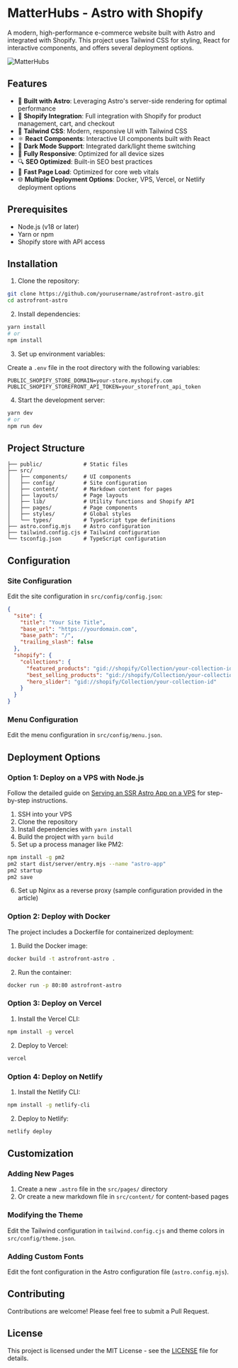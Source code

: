 # MatterHubs - Astro with Shopify

A modern, high-performance e-commerce website built with Astro and integrated with Shopify. This project uses Tailwind CSS for styling, React for interactive components, and offers several deployment options.

![MatterHubs](public/images/logo.png)

## Features

- 🚀 **Built with Astro**: Leveraging Astro's server-side rendering for optimal performance
- 🛒 **Shopify Integration**: Full integration with Shopify for product management, cart, and checkout
- 🎨 **Tailwind CSS**: Modern, responsive UI with Tailwind CSS
- ⚛️ **React Components**: Interactive UI components built with React
- 🌙 **Dark Mode Support**: Integrated dark/light theme switching
- 📱 **Fully Responsive**: Optimized for all device sizes
- 🔍 **SEO Optimized**: Built-in SEO best practices
- 🚤 **Fast Page Load**: Optimized for core web vitals
- 🌐 **Multiple Deployment Options**: Docker, VPS, Vercel, or Netlify deployment options

## Prerequisites

- Node.js (v18 or later)
- Yarn or npm
- Shopify store with API access

## Installation

1. Clone the repository:

```bash
git clone https://github.com/yourusername/astrofront-astro.git
cd astrofront-astro
```

2. Install dependencies:

```bash
yarn install
# or
npm install
```

3. Set up environment variables:
   
Create a `.env` file in the root directory with the following variables:

```env
PUBLIC_SHOPIFY_STORE_DOMAIN=your-store.myshopify.com
PUBLIC_SHOPIFY_STOREFRONT_API_TOKEN=your_storefront_api_token
```

4. Start the development server:

```bash
yarn dev
# or
npm run dev
```

## Project Structure

```
├── public/             # Static files
├── src/
│   ├── components/     # UI components
│   ├── config/         # Site configuration
│   ├── content/        # Markdown content for pages
│   ├── layouts/        # Page layouts
│   ├── lib/            # Utility functions and Shopify API
│   ├── pages/          # Page components
│   ├── styles/         # Global styles
│   └── types/          # TypeScript type definitions
├── astro.config.mjs    # Astro configuration
├── tailwind.config.cjs # Tailwind configuration
└── tsconfig.json       # TypeScript configuration
```

## Configuration

### Site Configuration

Edit the site configuration in `src/config/config.json`:

```json
{
  "site": {
    "title": "Your Site Title",
    "base_url": "https://yourdomain.com",
    "base_path": "/",
    "trailing_slash": false
  },
  "shopify": {
    "collections": {
      "featured_products": "gid://shopify/Collection/your-collection-id",
      "best_selling_products": "gid://shopify/Collection/your-collection-id",
      "hero_slider": "gid://shopify/Collection/your-collection-id"
    }
  }
}
```

### Menu Configuration

Edit the menu configuration in `src/config/menu.json`.

## Deployment Options

### Option 1: Deploy on a VPS with Node.js

Follow the detailed guide on [Serving an SSR Astro App on a VPS](https://jimmysweeney.page/blog/serve-ssr-astro-app-vps/) for step-by-step instructions.

1. SSH into your VPS
2. Clone the repository
3. Install dependencies with `yarn install`
4. Build the project with `yarn build`
5. Set up a process manager like PM2:

```bash
npm install -g pm2
pm2 start dist/server/entry.mjs --name "astro-app"
pm2 startup
pm2 save
```

6. Set up Nginx as a reverse proxy (sample configuration provided in the article)

### Option 2: Deploy with Docker

The project includes a Dockerfile for containerized deployment:

1. Build the Docker image:

```bash
docker build -t astrofront-astro .
```

2. Run the container:

```bash
docker run -p 80:80 astrofront-astro
```

### Option 3: Deploy on Vercel

1. Install the Vercel CLI:

```bash
npm install -g vercel
```

2. Deploy to Vercel:

```bash
vercel
```

### Option 4: Deploy on Netlify

1. Install the Netlify CLI:

```bash
npm install -g netlify-cli
```

2. Deploy to Netlify:

```bash
netlify deploy
```

## Customization

### Adding New Pages

1. Create a new `.astro` file in the `src/pages/` directory
2. Or create a new markdown file in `src/content/` for content-based pages

### Modifying the Theme

Edit the Tailwind configuration in `tailwind.config.cjs` and theme colors in `src/config/theme.json`.

### Adding Custom Fonts

Edit the font configuration in the Astro configuration file (`astro.config.mjs`).

## Contributing

Contributions are welcome! Please feel free to submit a Pull Request.

## License

This project is licensed under the MIT License - see the [LICENSE](LICENSE) file for details.
